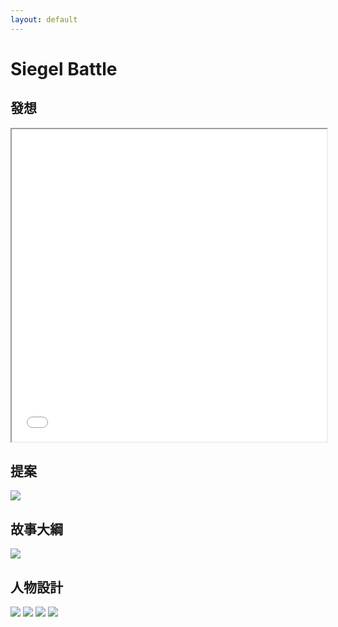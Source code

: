 ```yaml
---
layout: default
---
```


# Siegel Battle


## 發想

<iframe src="./output.html" width="100%" height="500px" style="background-color: white;"></iframe>

## 提案
![](./02%20Proposal.png)

## 故事大綱
![](./03%20Screenplay.png)

## 人物設計
![](./Claire.png)
![](./Medina.png)
![](./Sienna.png)
![](./Cole.png)
